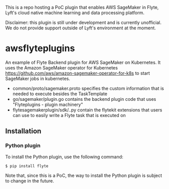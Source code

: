 This is a repo hosting a PoC plugin that enables AWS SageMaker in Flyte, Lyft's cloud native machine learning and data processing platform.

Disclaimer: this plugin is still under development and is currently unofficial. We do not provide support outside of Lyft's environment at the moment. 

# awsflyteplugins
An example of Flyte Backend plugin for AWS SageMaker on Kubernetes. It uses the Amazon SageMaker operator for Kubernetes https://github.com/aws/amazon-sagemaker-operator-for-k8s to start SageMaker jobs in kubernetes.

- common/proto/sagemaker.proto specifies the custom information that is needed to execute besides the TaskTemplate
- go/sagemaker/plugin.go contains the backend plugin code that uses "Flyteplugins - plugin machinery"
- flytesagemakerplugin/sdk/..py contain the flytekit extensions that users can use to easily write a Flyte task that is executed on 

## Installation

### Python plugin
To install the Python plugin, use the following command:
```
$ pip install flyte
```
Note that, since this is a PoC, the way to install the Python plugin is subject to change in the future.

